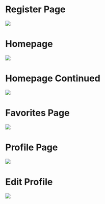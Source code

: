 <h1>Register Page</h1>

<img src="https://i.ibb.co/0MV3mqH/Screenshot-18.png">

<h1>Homepage</h1>

<img src="https://i.ibb.co/jMwYJc2/Screenshot-15.png">

<h1>Homepage Continued</h1>

<img src="https://i.ibb.co/c3NhS2B/Screenshot-2.png">

<h1>Favorites Page</h1>

<img src="https://i.ibb.co/FzFqcfQ/Screenshot-3.png">

<h1>Profile Page</h1>

<img src="https://i.ibb.co/YPSwrMF/Screenshot-19.png">

<h1>Edit Profile</h1>

<img src="https://i.ibb.co/Xp72p62/Screenshot-4.png">
